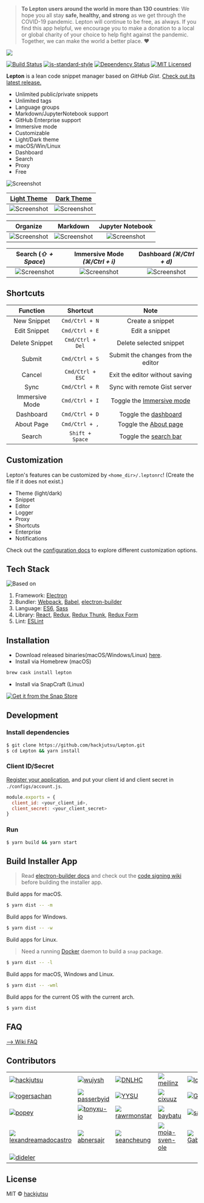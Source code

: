 > **To Lepton users around the world in more than 130 countries**: We hope you all stay **safe, healthy, and strong** as we get through the COVID-19 pandemic. Lepton will continue to be free, as always. If you find this app helpful, we encourage you to make a donation to a local or global charity of your choice to help fight against the pandemic. Together, we can make the world a better place. ❤️

![](./docs/img/new_logo.png)

[![Build Status](https://travis-ci.org/hackjutsu/Lepton.svg?branch=master)](https://travis-ci.org/hackjutsu/Lepton)
[![js-standard-style](https://img.shields.io/badge/code%20style-standard-brightgreen.svg?style=flat)](http://standardjs.com/)
[![Dependency Status](https://david-dm.org/hackjutsu/Lepton.svg?style=flat-square)](https://david-dm.org/hackjutsu/Lepton)
[![MIT Licensed](https://img.shields.io/badge/License-MIT-blue.svg?style=flat)](https://opensource.org/licenses/MIT)

**Lepton** is a lean code snippet manager based on *GitHub Gist*. [Check out its latest release.](https://github.com/hackjutsu/Lepton/releases)

- Unlimited public/private snippets
- Unlimited tags
- Language groups
- Markdown/JupyterNotebook support
- GitHub Enterprise support
- Immersive mode
- Customizable
- Light/Dark theme
- macOS/Win/Linux
- Dashboard
- Search
- Proxy
- Free

![Screenshot](./docs/img/portfolio/stay_organized.png)

| [Light Theme](https://github.com/hackjutsu/Lepton#customization)     | [Dark Theme](https://github.com/hackjutsu/Lepton#customization)    |
| :-------------:| :-----:|
|![Screenshot](./docs/img/portfolio/lepton-light.png)|![Screenshot](./docs/img/portfolio/lepton-dark.png)|

|      Organize         |  Markdown | Jupyter Notebook |
| :-------------:| :-----:| :-----: |
| ![Screenshot](./docs/img/portfolio/stay_organized.png) | ![Screenshot](./docs/img/portfolio/markdown.png) | ![Screenshot](./docs/img/portfolio/jupyterNotebook.png)

|      Search (*⇧ + Space*)         |    Immersive Mode *(⌘/Ctrl + i)*    | Dashboard *(⌘/Ctrl + d)* |
| :-------------:| :-----:| :-----: |
| ![Screenshot](./docs/img/portfolio/search_bar.png) | ![Screenshot](./docs/img/portfolio/immersive.png) | ![Screenshot](./docs/img/portfolio/dashboard.png)


## Shortcuts
| Function       | Shortcut       |  Note     |
| :------------: |:-------------: |:-----:|
| New Snippet    | `Cmd/Ctrl + N` | Create a snippet      |
| Edit Snippet   | `Cmd/Ctrl + E` | Edit a snippet      |
| Delete Snippet   | `Cmd/Ctrl + Del` | Delete selected snippet      |
| Submit         | `Cmd/Ctrl + S` | Submit the changes from the editor      |
| Cancel         | `Cmd/Ctrl + ESC` | Exit the editor without saving   |
| Sync           | `Cmd/Ctrl + R` | Sync with remote Gist server   |
| Immersive Mode | `Cmd/Ctrl + I` |  Toggle the [Immersive mode](https://github.com/hackjutsu/Lepton/blob/master/docs/img/portfolio/immersive.png)    |
| Dashboard      | `Cmd/Ctrl + D` |  Toggle the [dashboard](https://github.com/hackjutsu/Lepton/blob/master/docs/img/portfolio/dashboard.png)     |
| About Page     | `Cmd/Ctrl + ,` |  Toggle the [About page](https://github.com/hackjutsu/Lepton/blob/dev/docs/img/portfolio/about.png)    |
| Search         | `Shift + Space`|  Toggle the [search bar](https://github.com/hackjutsu/Lepton/blob/master/docs/img/portfolio/search_bar.png)    |

## Customization
Lepton's features can be customized by `<home_dir>/.leptonrc`! (Create the file if it does not exist.)

- Theme (light/dark)
- Snippet
- Editor
- Logger
- Proxy
- Shortcuts
- Enterprise
- Notifications

Check out the [configuration docs](https://github.com/hackjutsu/Lepton/wiki/Configuration) to explore different customization options.

## Tech Stack
![Based on](./docs/img/erb-logo.png)

1. Framework: [Electron](http://electron.atom.io/)
2. Bundler: [Webpack](http://webpack.github.io/docs/), [Babel](https://babeljs.io), [electron-builder](https://github.com/electron-userland/electron-builder)
3. Language: [ES6](https://babeljs.io/docs/learn-es2015/), [Sass](http://sass-lang.com/)
4. Library: [React](https://facebook.github.io/react/), [Redux](https://github.com/reactjs/redux), [Redux Thunk](https://github.com/gaearon/redux-thunk), [Redux Form](http://redux-form.com/)
5. Lint: [ESLint](http://eslint.org/)

## Installation
- Download released binaries(macOS/Windows/Linux) [here](https://github.com/hackjutsu/Lepton/releases).
- Install via Homebrew (macOS)
```bash
brew cask install lepton
```
- Install via SnapCraft (Linux)

[![Get it from the Snap Store](https://snapcraft.io/static/images/badges/en/snap-store-white.svg)](https://snapcraft.io/lepton)

## Development


### Install dependencies

```bash
$ git clone https://github.com/hackjutsu/Lepton.git
$ cd Lepton && yarn install
```

### Client ID/Secret
[Register your application](https://github.com/settings/applications/new), and put your client id and client secret in `./configs/account.js`.
```js
module.exports = {
  client_id: <your_client_id>,
  client_secret: <your_client_secret>
}
```

### Run
```bash
$ yarn build && yarn start
```

## Build Installer App
>Read [electron-builder docs](https://github.com/electron-userland/electron-builder#readme) and check out the [code signing wiki](https://github.com/electron-userland/electron-builder#code-signing) before building the installer app.

Build apps for macOS.
```bash
$ yarn dist -- -m
```
Build apps for Windows.
```bash
$ yarn dist -- -w
```
Build apps for Linux. 

>Need a running [Docker](https://www.docker.com/) daemon to build a `snap` package.
```bash
$ yarn dist -- -l
```
Build apps for macOS, Windows and Linux.
```bash
$ yarn dist -- -wml
```
Build apps for the current OS with the current arch.
```bash
$ yarn dist
```

## FAQ
[--> Wiki FAQ](https://github.com/hackjutsu/Lepton/wiki/FAQ)

## Contributors
<table id="contributors">
   <tr>
      <td><img src=https://avatars1.githubusercontent.com/u/7756581?v=3><a href="https://github.com/hackjutsu">hackjutsu</a></td>
      <td><img src=https://avatars1.githubusercontent.com/u/5550402?v=3><a href="https://github.com/wujysh">wujysh</a></td>
      <td><img src=https://avatars2.githubusercontent.com/u/14959483?v=3><a href="https://github.com/DNLHC">DNLHC</a></td>
      <td><img src=https://avatars2.githubusercontent.com/u/13786673?v=3><a href="https://github.com/meilinz">meilinz</a></td>
      <td><img src=https://avatars3.githubusercontent.com/u/5697293?v=3><a href="https://github.com/lcgforever">lcgforever</a></td>
      <td><img src=https://avatars1.githubusercontent.com/u/180032?v=3><a href="https://github.com/Calinou">Calinou</a></td>
   </tr>
   <tr>
      <td><img src=https://avatars0.githubusercontent.com/u/7173984?v=3><a href="https://github.com/rogersachan">rogersachan</a></td>
      <td><img src=https://avatars3.githubusercontent.com/u/2075566?v=3><a href="https://github.com/passerbyid">passerbyid</a></td>
      <td><img src=https://avatars2.githubusercontent.com/u/12994810?v=3><a href="https://github.com/YYSU">YYSU</a></td>
      <td><img src=https://avatars3.githubusercontent.com/u/26782336?v=3><a href="https://github.com/cixuuz">cixuuz</a></td>
      <td><img src=https://avatars2.githubusercontent.com/u/4332224?v=3><a href="https://github.com/Gisonrg">Gisonrg</a></td>
      <td><img src=https://avatars2.githubusercontent.com/u/7821318?v=3><a href="https://github.com/ArLEquiN64">ArLEquiN64</a></td>
   </tr>
   <tr>
      <td><img src=https://avatars1.githubusercontent.com/u/1841272?v=3><a href="https://github.com/popey">popey</a></td>
      <td><img src=https://avatars2.githubusercontent.com/u/6280136?v=3><a href="https://github.com/tonyxu-io">tonyxu-io</a></td>
      <td><img src=https://avatars3.githubusercontent.com/u/13814048?v=3><a href="https://github.com/rawrmonstar">rawrmonstar</a></td>
      <td><img src=https://avatars2.githubusercontent.com/u/965804?v=3><a href="https://github.com/baybatu">baybatu</a></td>
      <td><img src=https://avatars2.githubusercontent.com/u/22477950?v=3><a href="https://github.com/samuelmeuli">samuelmeuli</a></td>
      <td><img src=https://avatars0.githubusercontent.com/u/8838135?v=3><a href="https://github.com/anthonyattard">anthonyattard</a></td>
   </tr>
      <tr>
      <td><img src=https://avatars1.githubusercontent.com/u/5918765?v=3><a href="https://github.com/alexandreamadocastro">lexandreamadocastro</a></td>
      <td><img src=https://avatars2.githubusercontent.com/u/1998649?v=3><a href="https://github.com/abnersajr">abnersajr</a></td>
      <td><img src=https://avatars2.githubusercontent.com/u/5442563?v=3><a href="https://github.com/seancheung">seancheung</a></td>
      <td><img src=https://avatars2.githubusercontent.com/u/32508538?v=3><a href="https://github.com/moia-sven-ole">moia-sven-ole</a></td>
      <td><img src=https://avatars2.githubusercontent.com/u/1248101?v=3><a href="https://github.com/GabrielNicolasAvellaneda">GabrielNicolasAvellaneda</a></td>
      <td><img src=https://avatars2.githubusercontent.com/u/31698606?v=3><a href="https://github.com/sunxyw">sunxyw</a></td>
   </tr>
   <tr>
      <td><img src=https://avatars1.githubusercontent.com/u/497458?v=3><a href="https://github.com/dideler">dideler</a></td>
   </tr>
</table>

## License
MIT © [hackjutsu](https://github.com/hackjutsu)
